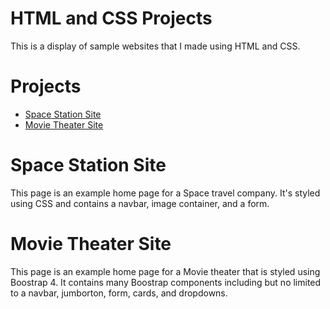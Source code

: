 # HTML and CSS Projects

This is a display of sample websites that I made using HTML and CSS.

# Projects

- [Space Station Site](https://github.com/mikolaj-makuch/HTML-and-CSS-Projects/tree/main/Project%20Space%20Site)
- [Movie Theater Site](https://github.com/mikolaj-makuch/HTML-and-CSS-Projects/tree/main/Movie%20Theater%20Site)

# Space Station Site
This page is an example home page for a Space travel company. It's styled using CSS and contains a navbar, image container, and a form.

# Movie Theater Site

This page is an example home page for a Movie theater that is styled using Boostrap 4. It contains many Boostrap components including but no limited to a navbar, jumborton, form, cards, and dropdowns.
